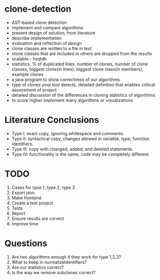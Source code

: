 # clone-detection

- AST-based clone detection
- implement and compare algorithms
- present design of solution, from literature
- describe implementation
- evaluation and reflection of design
- clone classes are written to a file in text
- clone classes that are included in others are dropped from the results
- scalable - hsqldb
- statistics, % of duplicated lines, number of clones, number of clone classes, biggest clone(in lines), biggest clone class(in members), example clones
- a java program to show correctness of our algorithms
- type of clones your tool detects, detailed definition that enables critical assessment of project
- detailed discussion of the differences in cloning statistics of algorithms
- to score higher implement many algorithms or visualizations

# Literature Conclusions

- Type I: exact copy, ignoring whitespace and comments.
- Type II: syntactical copy, changes allowed in variable, type, function identifiers.
- Type III: copy with changed, added, and deleted statements.
- Type IV: functionality is the same, code may be completely different.

# TODO
1) Cases for type 1, type 2, type 3
2) Export json
3) Make frontend
4) Create a test project
5) Tests
6) Report
7) Ensure results are correct
8) Improve time

# Questions
1) Are two algorithms enough if they work for type 1,2,3?
2) What to keep in normalizeIdentifiers?
3) Are our statistics correct?
4) Is the way we remove subclones correct?